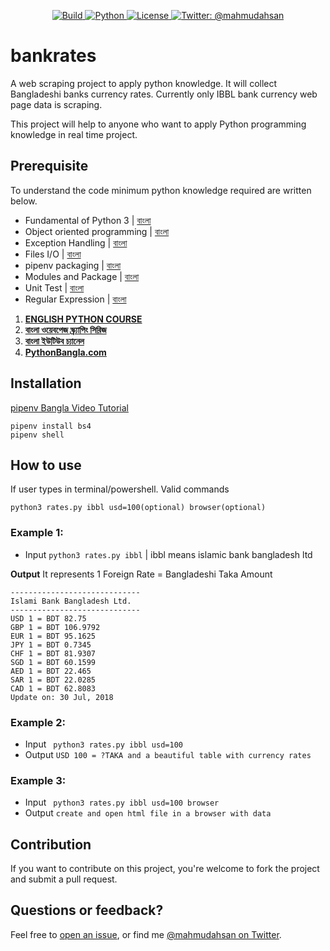 <p align="center">
    <a href="/">
        <img src="https://img.shields.io/badge/build-failed-brightgreen.svg" alt="Build" />
    </a>
    <a href="https://www.python.org/">
        <img src="https://img.shields.io/badge/python-3.7-yellow.svg" alt="Python" />
    </a>
    <a href="https://github.com/mahmudahsan/bankrates/blob/master/LICENSE">
        <img src="https://img.shields.io/badge/license-MIT-blue.svg" alt="License" />
    </a>
    <a href="https://twitter.com/mahmudahsan">
        <img src="https://img.shields.io/badge/contact%40-mahmudahsan-red.svg" alt="Twitter: @mahmudahsan" />
    </a>
</p>

# bankrates
A web scraping project to apply python knowledge. It will collect Bangladeshi banks currency rates. Currently only IBBL bank currency web page data is scraping. 

This project will help to anyone who want to apply Python programming knowledge in real time project.

## Prerequisite 
To understand the code minimum python knowledge required are written below. 

- Fundamental of Python 3 | [বাংলা](https://www.youtube.com/watch?v=qcRlYt28WPM&list=PLlMOodDAsO4y8_pYiKnweAz0MjR61VByU)
- Object oriented programming | [বাংলা](https://www.youtube.com/watch?v=xA43kBnuglE&list=PLlMOodDAsO4xV_Fr-j25BmwuD2V5B18ra)
- Exception Handling | [বাংলা](https://www.youtube.com/watch?v=sUWaEBe7UfU)
- Files I/O | [বাংলা](https://www.youtube.com/watch?v=k1rFag1W2WM)
- pipenv packaging | [বাংলা](https://www.youtube.com/watch?v=imuxt5iHy_A)
- Modules and Package | [বাংলা](https://www.youtube.com/watch?v=cdBiyCxmeRg)
- Unit Test | [বাংলা](https://www.youtube.com/watch?v=UhIwkjwz6Ek)
- Regular Expression | [বাংলা](https://www.youtube.com/watch?v=yygyryPAJH0)

1. **[ENGLISH PYTHON COURSE](https://bit.ly/2v7lT74)**
2. **[বাংলা ওয়েবপেজ স্ক‍্র‍্যাপিং সিরিজ](https://www.youtube.com/watch?v=3YLyT4LRJUc&list=PLlMOodDAsO4zLUcrCyUJ8aclYqOOcSMfn)**
3. **[বাংলা ইউটিউব চ‍্যানেল](https://www.youtube.com/channel/UCtHlgyUw0wLE5Ous9swfFlg/playlists)**
4. **[PythonBangla.com](http://pythonbangla.com)**

## Installation
[pipenv Bangla Video Tutorial](https://www.youtube.com/watch?v=imuxt5iHy_A)

```
pipenv install bs4
pipenv shell
```

## How to use
If user types in terminal/powershell. Valid commands
```
python3 rates.py ibbl usd=100(optional) browser(optional)
```

### Example 1:
- Input ` python3 rates.py ibbl ` | ibbl means islamic bank bangladesh ltd

**Output**
It represents 1 Foreign Rate = Bangladeshi Taka Amount
```
-----------------------------
Islami Bank Bangladesh Ltd.
-----------------------------
USD 1 = BDT 82.75
GBP 1 = BDT 106.9792
EUR 1 = BDT 95.1625
JPY 1 = BDT 0.7345
CHF 1 = BDT 81.9307
SGD 1 = BDT 60.1599
AED 1 = BDT 22.465
SAR 1 = BDT 22.0285
CAD 1 = BDT 62.8083
Update on: 30 Jul, 2018
 ```

### Example 2:
- Input ``` python3 rates.py ibbl usd=100```
- Output ```USD 100 = ?TAKA and a beautiful table with currency rates ```

### Example 3:
- Input ``` python3 rates.py ibbl usd=100 browser```
- Output ```create and open html file in a browser with data ```

## Contribution
If you want to contribute on this project, you're welcome to fork the project and submit a pull request. 

## Questions or feedback?

Feel free to [open an issue](https://github.com/mahmudahsan/bankrates/issues/new), or find me [@mahmudahsan on Twitter](https://twitter.com/mahmudahsan).
